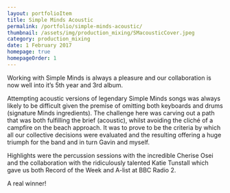 ```yaml
---
layout: portfolioItem
title: Simple Minds Acoustic
permalink: /portfolio/simple-minds-acoustic/
thumbnail: /assets/img/production_mixing/SMacousticCover.jpeg
category: production_mixing
date: 1 February 2017
homepage: true
homepageOrder: 1
---
```


Working with Simple Minds is always a pleasure and our collaboration is now well into it’s 5th year and 3rd album.

Attempting acoustic versions of legendary Simple Minds songs was always likely to be difficult given the premise of omitting both keyboards and drums (signature Minds ingredients). The challenge here was carving out a path that was both fulfilling the brief (acoustic), whilst avoiding the cliché of a campfire on the beach approach. It was to prove to be the criteria by which all our collective decisions were evaluated and the resulting offering a huge triumph for the band and in turn Gavin and myself.

Highlights were the percussion sessions with the incredible Cherise Osei and the collaboration with the ridiculously talented Katie Tunstall which gave us both Record of the Week and A-list at BBC Radio 2.

A real winner!
